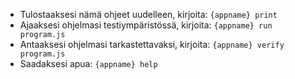  - Tulostaaksesi nämä ohjeet uudelleen, kirjoita: `{appname} print`
 - Ajaaksesi ohjelmasi testiympäristössä, kirjoita: `{appname} run program.js`
 - Antaaksesi ohjelmasi tarkastettavaksi, kirjoita: `{appname} verify program.js`
 - Saadaksesi apua: `{appname} help`

